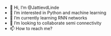 - 👋 Hi, I’m @JattievdLinde
- 👀 I’m interested in Python and machine learning
- 🌱 I’m currently learning RNN networks
- 💞️ I’m looking to collaborate semi connectivity
- 📫 How to reach me?

<!---
JattievdLinde/JattievdLinde is a ✨ special ✨ repository because its `README.md` (this file) appears on your GitHub profile.
You can click the Preview link to take a look at your changes.
--->
